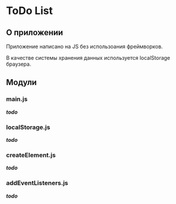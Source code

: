 # ToDo List

## О приложении

Приложение написано на JS без использоания фреймворков.

В качестве системы хранения данных используется localStorage браузера.

## Модули

### main.js

***todo***

### localStorage.js

***todo***

### createElement.js

***todo***

### addEventListeners.js

***todo***